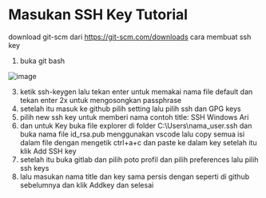 # Masukan SSH Key Tutorial
download git-scm dari https://git-scm.com/downloads
cara membuat ssh key
1. buka git bash

![image](https://github.com/kerjabhakti/SisterAryo/assets/56922640/e04bc36f-38a9-49dd-b647-f0c949985dd2)

3. ketik ssh-keygen lalu tekan enter untuk memakai nama file default dan tekan enter 2x untuk mengosongkan passphrase
4. setelah itu masuk ke github pilih setting lalu pilih ssh dan GPG keys
5. pilih new ssh key untuk memberi nama contoh title: SSH Windows Ari 
6. dan untuk Key buka file explorer di folder C:\Users\nama_user\.ssh dan buka nama file id_rsa.pub menggunakan vscode 
   lalu copy semua isi dalam file dengan mengetik ctrl+a+c dan paste ke dalam key setelah itu klik Add SSH key
7. setelah itu buka gitlab dan pilih poto profil dan pilih preferences lalu pilih ssh keys
8. lalu masukan nama title dan key sama persis dengan seperti di github sebelumnya dan klik Addkey dan selesai
